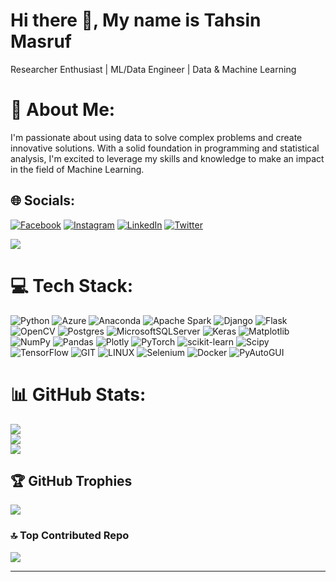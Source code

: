 # Hi there 👋, My name is Tahsin Masruf
 Researcher Enthusiast | ML/Data Engineer | Data & Machine Learning
# 💫 About Me:
I'm passionate about using data to solve complex problems and create innovative solutions. With a solid foundation in programming and statistical analysis, I'm excited to leverage my skills and knowledge to make an impact in the field of Machine Learning. 


## 🌐 Socials:
[![Facebook](https://img.shields.io/badge/Facebook-%231877F2.svg?logo=Facebook&logoColor=white)](https://facebook.com/thasinpavel) [![Instagram](https://img.shields.io/badge/Instagram-%23E4405F.svg?logo=Instagram&logoColor=white)](https://instagram.com/tahsinpavel) [![LinkedIn](https://img.shields.io/badge/LinkedIn-%230077B5.svg?logo=linkedin&logoColor=white)](https://linkedin.com/in/tahsin-masruf) [![Twitter](https://img.shields.io/badge/Twitter-%231DA1F2.svg?logo=Twitter&logoColor=white)](https://twitter.com/TahsinMasruf) 

[![](https://visitcount.itsvg.in/api?id=TahsinPavel&icon=1&color=1)](https://visitcount.itsvg.in)

# 💻 Tech Stack:
![Python](https://img.shields.io/badge/python-3670A0?style=plastic&logo=python&logoColor=ffdd54) ![Azure](https://img.shields.io/badge/azure-%230072C6.svg?style=plastic&logo=microsoftazure&logoColor=white) ![Anaconda](https://img.shields.io/badge/Anaconda-%2344A833.svg?style=plastic&logo=anaconda&logoColor=white) ![Apache Spark](https://img.shields.io/badge/Apache%20Spark-FDEE21?style=plastic&logo=apachespark&logoColor=black) ![Django](https://img.shields.io/badge/django-%23092E20.svg?style=plastic&logo=django&logoColor=white) ![Flask](https://img.shields.io/badge/flask-%23000.svg?style=plastic&logo=flask&logoColor=white) ![OpenCV](https://img.shields.io/badge/opencv-%23white.svg?style=plastic&logo=opencv&logoColor=white) ![Postgres](https://img.shields.io/badge/postgres-%23316192.svg?style=plastic&logo=postgresql&logoColor=white) ![MicrosoftSQLServer](https://img.shields.io/badge/Microsoft%20SQL%20Server-CC2927?style=plastic&logo=microsoft%20sql%20server&logoColor=white) ![Keras](https://img.shields.io/badge/Keras-%23D00000.svg?style=plastic&logo=Keras&logoColor=white) ![Matplotlib](https://img.shields.io/badge/Matplotlib-%23ffffff.svg?style=plastic&logo=Matplotlib&logoColor=black) ![NumPy](https://img.shields.io/badge/numpy-%23013243.svg?style=plastic&logo=numpy&logoColor=white) ![Pandas](https://img.shields.io/badge/pandas-%23150458.svg?style=plastic&logo=pandas&logoColor=white) ![Plotly](https://img.shields.io/badge/Plotly-%233F4F75.svg?style=plastic&logo=plotly&logoColor=white) ![PyTorch](https://img.shields.io/badge/PyTorch-%23EE4C2C.svg?style=plastic&logo=PyTorch&logoColor=white) ![scikit-learn](https://img.shields.io/badge/scikit--learn-%23F7931E.svg?style=plastic&logo=scikit-learn&logoColor=white) ![Scipy](https://img.shields.io/badge/SciPy-%230C55A5.svg?style=plastic&logo=scipy&logoColor=%white) ![TensorFlow](https://img.shields.io/badge/TensorFlow-%23FF6F00.svg?style=plastic&logo=TensorFlow&logoColor=white) ![GIT](https://img.shields.io/badge/Git-fc6d26?style=plastic&logo=git&logoColor=white) ![LINUX](https://img.shields.io/badge/Linux-FCC624?style=plastic&logo=linux&logoColor=black) ![Selenium](https://img.shields.io/badge/Selenium-%43B02A.svg?style=plastic&logo=selenium&logoColor=white) ![Docker](https://img.shields.io/badge/Docker-2496ED?style=plastic&logo=docker&logoColor=white) ![PyAutoGUI](https://img.shields.io/badge/PyAutoGUI-%23E34F26.svg?style=plastic&logo=python&logoColor=white)

# 📊 GitHub Stats:
![](https://github-readme-stats.vercel.app/api?username=TahsinPavel&theme=radical&hide_border=false&include_all_commits=true&count_private=true)<br/>
![](https://github-readme-streak-stats.herokuapp.com/?user=TahsinPavel&theme=radical&hide_border=false)<br/>
![](https://github-readme-stats.vercel.app/api/top-langs/?username=TahsinPavel&theme=radical&hide_border=false&include_all_commits=true&count_private=true&layout=compact)

## 🏆 GitHub Trophies
![](https://github-profile-trophy.vercel.app/?username=TahsinPavel&theme=darkhub&no-frame=false&no-bg=false&margin-w=4)

### 🔝 Top Contributed Repo
![](https://github-contributor-stats.vercel.app/api?username=TahsinPavel&limit=5&theme=radical&combine_all_yearly_contributions=true)

---



